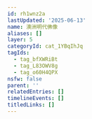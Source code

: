 ```yaml
---
id: rh1wnz2a
lastUpdated: '2025-06-13'
name: 澳洲明代佛像
aliases: []
layer: 5
categoryId: cat_1YBqIhJq
tagIds:
  - tag_bfXWRiBt
  - tag_L83OWV8g
  - tag_o60H4QPX
nsfw: false
parent: ''
relatedEntries: []
timelineEvents: []
titledLinks: []
---
```


